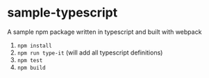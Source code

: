 # sample-typescript
A sample npm package written in typescript and built with webpack

1. `npm install`
2. `npm run type-it` (will add all typescript definitions)
3. `npm test`
4. `npm build`
